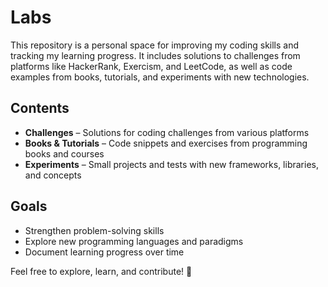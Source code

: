 # Labs  

This repository is a personal space for improving my coding skills and tracking my learning progress. It includes solutions to challenges from platforms like HackerRank, Exercism, and LeetCode, as well as code examples from books, tutorials, and experiments with new technologies.  

## Contents  

- **Challenges** – Solutions for coding challenges from various platforms  
- **Books & Tutorials** – Code snippets and exercises from programming books and courses  
- **Experiments** – Small projects and tests with new frameworks, libraries, and concepts  

## Goals  

- Strengthen problem-solving skills  
- Explore new programming languages and paradigms  
- Document learning progress over time  

Feel free to explore, learn, and contribute! 🚀  
